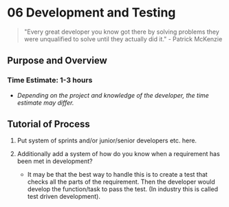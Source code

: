# 06 Development and Testing

> "Every great developer you know got there by solving problems they were unqualified to solve until they actually did it." - Patrick McKenzie

## Purpose and Overview

### Time Estimate: 1-3 hours
- *Depending on the project and knowledge of the developer, the time estimate may differ.*

## Tutorial of Process

1. Put system of sprints and/or junior/senior developers etc. here.

1. Additionally add a system of how do you know when a requirement has been met in development?

    - It may be that the best way to handle this is to create a test that checks all the parts of the requirement. Then the developer would develop the function/task to pass the test.  (In industry this is called test driven development).